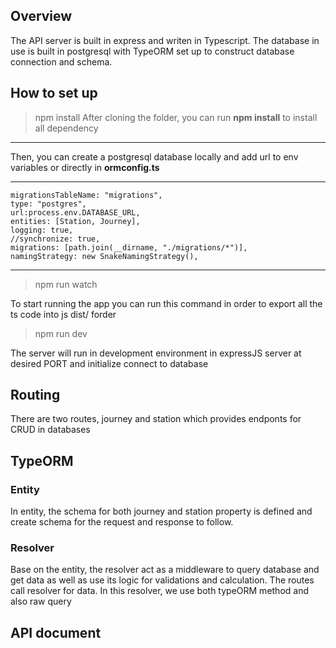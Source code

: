 ## Overview

The API server is built in express and writen in Typescript.
The database in use is built in postgresql with TypeORM set up to construct database connection and schema.

## How to set up

> npm install
> After cloning the folder, you can run **npm install** to install all dependency

---

Then, you can create a postgresql database locally and add url to env variables or directly in **ormconfig.ts**

---

    migrationsTableName: "migrations",
    type: "postgres",
    url:process.env.DATABASE_URL,
    entities: [Station, Journey],
    logging: true,
    //synchronize: true,
    migrations: [path.join(__dirname, "./migrations/*")],
    namingStrategy: new SnakeNamingStrategy(),

---

> npm run watch

To start running the app you can run this command in order to export all the ts code into js dist/ forder

> npm run dev

The server will run in development environment in expressJS server at desired PORT and initialize connect to database

## Routing
There are two routes, journey and station which provides endponts for CRUD in databases

## TypeORM
### Entity
In entity, the schema for both journey and station property is defined and create schema for the request and response to follow.

### Resolver
Base on the entity, the resolver act as a middleware to query database and get data as well as use its logic for validations and calculation. The routes call resolver for data. In this resolver, we use both typeORM method and also raw query

## API document
